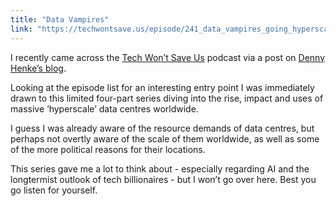 ```yaml
---
title: "Data Vampires"
link: "https://techwontsave.us/episode/241_data_vampires_going_hyperscale_episode_1"
---
```


I recently came across the [Tech Won’t Save Us](https://techwontsave.us) podcast via a post on [Denny Henke’s blog](https://beardystarstuff.net/).

Looking at the episode list for an interesting entry point I was immediately drawn to this limited four-part series diving into the rise, impact and uses of massive ‘hyperscale’ data centres worldwide.

I guess I was already aware of the resource demands of data centres, but perhaps not overtly aware of the scale of them worldwide, as well as some of the more political reasons for their locations.

This series gave me a lot to think about - especially regarding AI and the longtermist outlook of tech billionaires - but I won’t go over here. Best you go listen for yourself.
